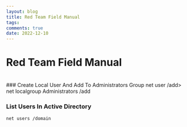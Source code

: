 ```yaml
---
layout: blog
title: Red Team Field Manual
tags: 
comments: true
date: 2022-12-10
---
```


# Red Team Field Manual
<br />
### Create Local User And Add To Administrators Group
    net user <Username> <Password> /add>
    <br />
    net localgroup Administrators <Username> /add   
  
### List Users In Active Directory

    net users /domain
